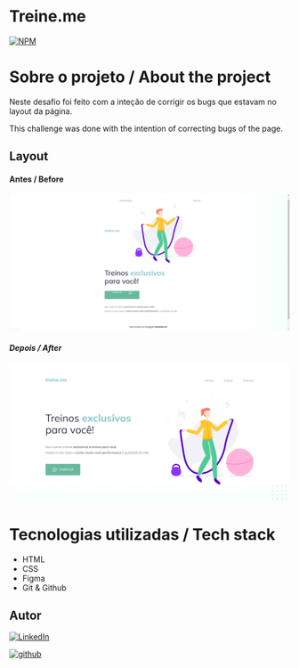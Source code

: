 # Treine.me
[![NPM](https://img.shields.io/npm/l/react)](./LICENSE)

# Sobre o projeto / About the project

Neste desafio foi feito com a inteção de corrigir os bugs que estavam no layout da página.

This challenge was done with the intention of correcting bugs of the page.

## Layout

#### Antes / Before
![screenBefore](./assets/page-bug-before.png)

##### Depois / After
![screenBefore](./assets/page-bug-after.png)


# Tecnologias utilizadas / Tech stack
- HTML
- CSS
- Figma
- Git & Github

## Autor

[![LinkedIn](https://img.shields.io/badge/-Rafael%20Nascimento-000099?style=flat&logo=linkedin)](https://www.linkedin.com/in/rafaelvnascimento/)

[![github](https://img.shields.io/badge/-Rafael%20Nascimento-000000?style=flat&logo=github)](https://www.linkedin.com/in/rafaelvnascimento/)
